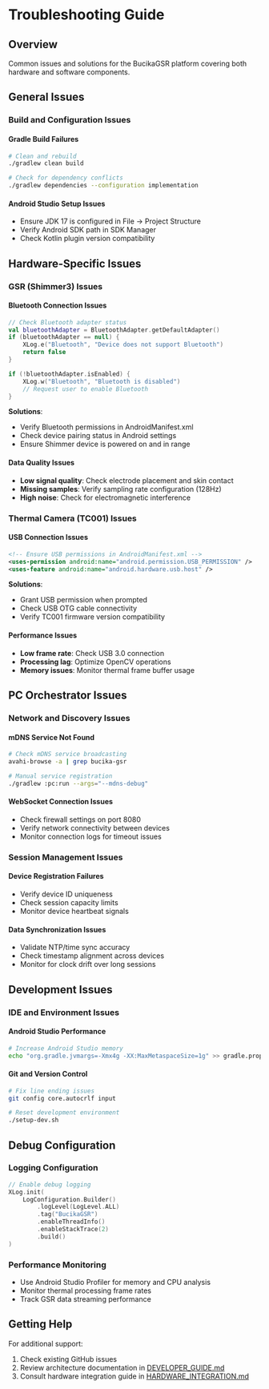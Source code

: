 # Troubleshooting Guide

## Overview

Common issues and solutions for the BucikaGSR platform covering both hardware and software components.

## General Issues

### Build and Configuration Issues

#### Gradle Build Failures
```bash
# Clean and rebuild
./gradlew clean build

# Check for dependency conflicts
./gradlew dependencies --configuration implementation
```

#### Android Studio Setup Issues
- Ensure JDK 17 is configured in File → Project Structure
- Verify Android SDK path in SDK Manager
- Check Kotlin plugin version compatibility

## Hardware-Specific Issues

### GSR (Shimmer3) Issues

#### Bluetooth Connection Issues
```kotlin
// Check Bluetooth adapter status
val bluetoothAdapter = BluetoothAdapter.getDefaultAdapter()
if (bluetoothAdapter == null) {
    XLog.e("Bluetooth", "Device does not support Bluetooth")
    return false
}

if (!bluetoothAdapter.isEnabled) {
    XLog.w("Bluetooth", "Bluetooth is disabled")
    // Request user to enable Bluetooth
}
```

**Solutions**:
- Verify Bluetooth permissions in AndroidManifest.xml
- Check device pairing status in Android settings
- Ensure Shimmer device is powered on and in range

#### Data Quality Issues
- **Low signal quality**: Check electrode placement and skin contact
- **Missing samples**: Verify sampling rate configuration (128Hz)
- **High noise**: Check for electromagnetic interference

### Thermal Camera (TC001) Issues

#### USB Connection Issues
```xml
<!-- Ensure USB permissions in AndroidManifest.xml -->
<uses-permission android:name="android.permission.USB_PERMISSION" />
<uses-feature android:name="android.hardware.usb.host" />
```

**Solutions**:
- Grant USB permission when prompted
- Check USB OTG cable connectivity
- Verify TC001 firmware version compatibility

#### Performance Issues
- **Low frame rate**: Check USB 3.0 connection
- **Processing lag**: Optimize OpenCV operations
- **Memory issues**: Monitor thermal frame buffer usage

## PC Orchestrator Issues

### Network and Discovery Issues

#### mDNS Service Not Found
```bash
# Check mDNS service broadcasting
avahi-browse -a | grep bucika-gsr

# Manual service registration
./gradlew :pc:run --args="--mdns-debug"
```

#### WebSocket Connection Issues  
- Check firewall settings on port 8080
- Verify network connectivity between devices
- Monitor connection logs for timeout issues

### Session Management Issues

#### Device Registration Failures
- Verify device ID uniqueness
- Check session capacity limits
- Monitor device heartbeat signals

#### Data Synchronization Issues
- Validate NTP/time sync accuracy
- Check timestamp alignment across devices
- Monitor for clock drift over long sessions

## Development Issues

### IDE and Environment Issues

#### Android Studio Performance
```bash
# Increase Android Studio memory
echo "org.gradle.jvmargs=-Xmx4g -XX:MaxMetaspaceSize=1g" >> gradle.properties
```

#### Git and Version Control
```bash
# Fix line ending issues
git config core.autocrlf input

# Reset development environment
./setup-dev.sh
```

## Debug Configuration

### Logging Configuration
```kotlin
// Enable debug logging
XLog.init(
    LogConfiguration.Builder()
        .logLevel(LogLevel.ALL)
        .tag("BucikaGSR")
        .enableThreadInfo()
        .enableStackTrace(2)
        .build()
)
```

### Performance Monitoring
- Use Android Studio Profiler for memory and CPU analysis
- Monitor thermal processing frame rates
- Track GSR data streaming performance

## Getting Help

For additional support:
1. Check existing GitHub issues
2. Review architecture documentation in [DEVELOPER_GUIDE.md](DEVELOPER_GUIDE.md)  
3. Consult hardware integration guide in [HARDWARE_INTEGRATION.md](HARDWARE_INTEGRATION.md)